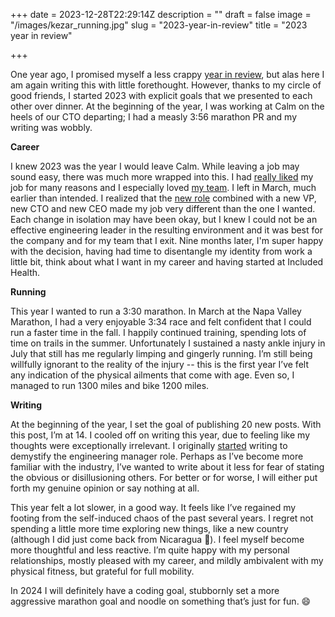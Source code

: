 +++
date = 2023-12-28T22:29:14Z
description = ""
draft = false
image = "/images/kezar_running.jpg"
slug = "2023-year-in-review"
title = "2023 year in review"

+++

One year ago, I promised myself a less crappy [year in review](/posts/a-crappy-year-in-review/), but alas here I am again writing this with little forethought. However, thanks to my circle of good friends, I started 2023 with explicit goals that we presented to each other over dinner. At the beginning of the year, I was working at Calm on the heels of our CTO departing; I had a measly 3:56 marathon PR and my writing was wobbly.

**Career**

I knew 2023 was the year I would leave Calm. While leaving a job may sound easy, there was much more wrapped into this. I had [really liked](/posts/one-year-of-calm/) my job for many reasons and I especially loved [my team](/posts/i-love-my-team/). I left in March, much earlier than intended. I realized that the [new role](/posts/into-the-unknown) combined with a new VP, new CTO and new CEO made my job very different than the one I wanted. Each change in isolation may have been okay, but I knew I could not be an effective engineering leader in the resulting environment and it was best for the company and for my team that I exit. Nine months later, I'm super happy with the decision, having had time to disentangle my identity from work a little bit, think about what I want in my career and having started at Included Health.

**Running**

This year I wanted to run a 3:30 marathon. In March at the Napa Valley Marathon, I had a very enjoyable 3:34 race and felt confident that I could run a faster time in the fall. I happily continued training, spending lots of time on trails in the summer. Unfortunately I sustained a nasty ankle injury in July that still has me regularly limping and gingerly running. I’m still being willfully ignorant to the reality of the injury -- this is the first year I’ve felt any indication of the physical ailments that come with age. Even so, I managed to run 1300 miles and bike 1200 miles.

**Writing**

At the beginning of the year, I set the goal of publishing 20 new posts. With this post, I’m at 14. I cooled off on writing this year, due to feeling like my thoughts were exceptionally irrelevant. I originally [started](/posts/intro) writing to demystify the engineering manager role. Perhaps as I’ve become more familiar with the industry, I’ve wanted to write about it less for fear of stating the obvious or disillusioning others. For better or for worse, I will either put forth my genuine opinion or say nothing at all.

This year felt a lot slower, in a good way. It feels like I’ve regained my footing from the self-induced chaos of the past several years. I regret not spending a little more time exploring new things, like a new country (although I did just come back from Nicaragua 🤔). I feel myself become more thoughtful and less reactive. I’m quite happy with my personal relationships, mostly pleased with my career, and mildly ambivalent with my physical fitness, but grateful for full mobility.

In 2024 I will definitely have a coding goal, stubbornly set a more aggressive marathon goal and noodle on something that’s just for fun. 😄
